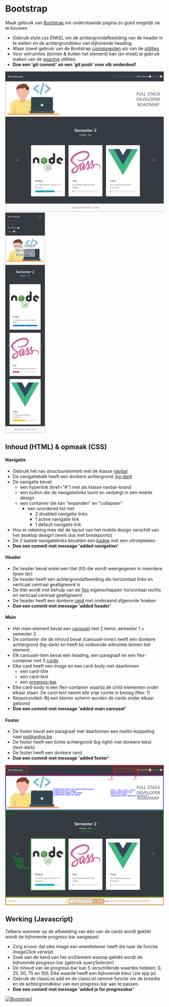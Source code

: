 # Bootstrap
Maak gebruik van [Bootstrap](https://getbootstrap.com/docs/5.3/getting-started/introduction/) om onderstaande pagina zo goed mogelijk na te bouwen.
- Gebruik style.css ENKEL om de achtergrondafbeelding van de header in te stellen en de achtergrondkleur van bijhorende heading.
- Maak zowel gebruik van de Bootstrap [componenten](https://getbootstrap.com/docs/5.3/components/alerts/) als van de [utilities](https://getbootstrap.com/docs/5.3/utilities/borders/)
- Voor witruimtes (binnen & buiten het element) kan (en moet) je gebruik maken van de [spacing](https://getbootstrap.com/docs/5.3/utilities/spacing/#notation) utilities.
- **Doe een 'git commit' en een 'git push' voor elk onderdeel!**

<img alt="mobile" src="https://github.com/PXL-1DVO-WebAdvanced/bootstrap/blob/media/images/desktop-orig.png?raw=true">
<img alt="mobile" src="https://github.com/PXL-1DVO-WebAdvanced/bootstrap/blob/media/images/mobile.png?raw=true" width="25%">

## Inhoud (HTML) & opmaak (CSS)

#### Navigatie
- Gebruik het nav structuurelement met de klasse [navbar](https://getbootstrap.com/docs/5.3/components/navbar/)
- De navigatiebalk heeft een donkere achtergrond: [bg-dark](https://getbootstrap.com/docs/5.3/utilities/colors/#background-color)
- De navigatie bevat:
    - een hyperlink (href="#") met als klasse navbar-brand
    - een button die de navigatielinks toont en verbergt in een mobile design
    - een container die kan "expanden" en "collapsen" 
        - een unordered list met
            - 2 disabled navigatie links
            - 1 active navigatie link
            - 1 default navigatie link
- Hou er rekening mee dat de layout van het mobile design verschilt van het desktop design! (werk dus met breakpoints)
- De 2 laatste navigatielinks bevatten een [badge](https://getbootstrap.com/docs/5.3/components/badge/#pill-badges) met een uitroepteken.
- **Doe een commit met message 'added navigation'**

#### Header
- De header bevat enkel een titel (h1) die wordt weergegeven in meerdere lijnen (br) 
- De header heeft een achtergrondafbeelding die horizontaal links en verticaal centraal gealligneerd is
- De titel wordt met behulp van de [flex](https://getbootstrap.com/docs/5.3/utilities/flex/) eigenschappen horizontaal rechts en verticaal centraal gealligneerd
- De header heeft een donkere [rand](https://getbootstrap.com/docs/5.3/utilities/borders/#border-color) met onderaand afgeronde hoeken
- **Doe een commit met message 'added header'**

#### Main
- Het main element bevat een [carousel](https://getbootstrap.com/docs/5.3/components/carousel/#with-controls) met 2 items: semester 1 + semester 2
- De container die de inhoud bevat (carousel-inner) heeft een donkere achtergrond (bg-dark) en heeft bij voldoende witruimte binnen het element.
- Elk carousel-item bevat een heading, een paragraaf en een flex-container met 3 [cards](https://getbootstrap.com/docs/5.3/components/card/#example)
- Elke card heeft een image en een card-body met daarbinnen
    - een card-title
    - een card-text
    - een [progress-bar](https://getbootstrap.com/docs/5.3/components/progress/#backgrounds)
- Elke card-body is een flex-container waarbij de child elementen onder elkaar staan. De card-text neemt alle vrije ruimte in beslag (flex: 1)
- Responsiviteit: Bij een kleiner scherm worden de cards onder elkaar getoond
- **Doe een commit met message 'added main carousel'**

#### Footer
- De footer bevat een paragraaf met daarbinnen een mailto-koppeling naar pxl@grdvo.be
- De footer heeft een lichte achtergrond (bg-light) met donkere tekst (text-dark)
- De footer heeft een donkere rand
- **Doe een commit met message 'added footer'**

<img alt="mobile" src="https://github.com/PXL-1DVO-WebAdvanced/bootstrap/blob/media/images/desktop.png?raw=true">

## Werking (Javascript)
Telkens wanneer op de afbeelding van één van de cards wordt geklikt wordt de bijhorende progress-bar aangepast
- Zorg ervoor dat elke image een eventlistener heeft die naar de functie *imageClick* verwijst
- Zoek aan de hand van het srcElement waarop geklikt wordt de bijhorende progress-bar (gebruik querySelector)
- De inhoud van de progress-bar kan 5 verschillende waardes hebben: 0, 25, 50, 75 en 100. Elke waarde heeft een bijhorende kleur (zie app.js)
- Gebruik de classList.add en de classList.remove functie om de breedte en de achtergrondkleur van een progress-bar aan te passen.
- **Doe een commit met message 'added js for progressbar'**

<a href="http://www.youtube.com/watch?v=-qMHa7Mec5w" target="_blank">![Bootstrap](http://img.youtube.com/vi/-qMHa7Mec5w/0.jpg)]</a>
